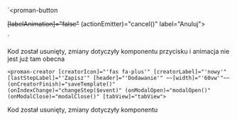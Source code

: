 

`<proman-button

~~[labelAnimation]="false"~~ 
(actionEmitter)="cancel()"
label="Anuluj">

</proman-button>`

Kod został usunięty, zmiany dotyczyły komponentu przycisku i animacja nie jest już tam obecna

`<proman-creator
  [creatorIcon]="'fas fa-plus'"
  [creatorLabel]="'nowy'"
  [lastStepLabel]="'Zapisz'"
  [header]="'Dodawanie'"
 ~~[width]="'60vw'"~~
  (onCreatorFinish)="saveTemplate()"
  (onIndexChange)="changeStep($event)"
  (onModalOpen)="modalOpen()"
  (onModalClose)="modalClose()"
  [tabView]="tabView">
  `

Kod został usunięty, zmiany dotyczyły komponentu 





